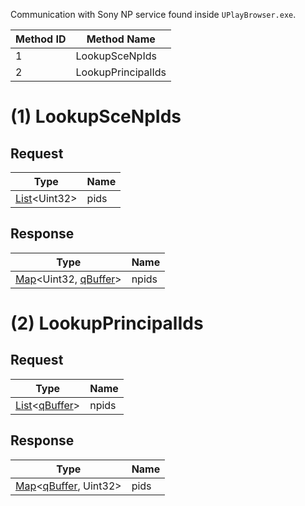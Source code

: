 Communication with Sony NP service found inside `UPlayBrowser.exe`.

| Method ID | Method Name |
|-----------|-------------|
| 1 | LookupSceNpIds |
| 2 | LookupPrincipalIds |

# (1) LookupSceNpIds 

## Request

| Type | Name |
|------|------|
| [List](https://github.com/kinnay/NintendoClients/wiki/NEX-Common-Types#list)\<Uint32> | pids |

## Response

| Type | Name |
|------|------|
| [Map](https://github.com/kinnay/NintendoClients/wiki/NEX-Common-Types#map)<Uint32, [qBuffer](https://github.com/kinnay/NintendoClients/wiki/NEX-Common-Types#qbuffer)> | npids |

# (2) LookupPrincipalIds

## Request

| Type | Name |
|------|------|
| [List](https://github.com/kinnay/NintendoClients/wiki/NEX-Common-Types#list)\<[qBuffer](https://github.com/kinnay/NintendoClients/wiki/NEX-Common-Types#qbuffer)> | npids |

## Response

| Type | Name |
|------|------|
| [Map](https://github.com/kinnay/NintendoClients/wiki/NEX-Common-Types#map)<[qBuffer](https://github.com/kinnay/NintendoClients/wiki/NEX-Common-Types#qbuffer), Uint32> | pids |
